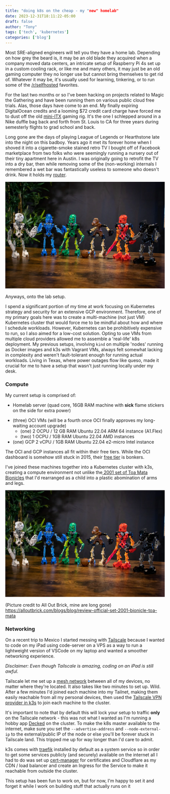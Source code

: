 ```yaml
---
title: "doing k8s on the cheap - my "new" homelab"
date: 2023-12-31T18:11:22-05:00
draft: false
author: "Tony"
tags: ['tech', 'kubernetes']
categories: ['blog']
---
```


Most SRE-aligned engineers will tell you they have a home lab. Depending on how grey the beard is, it may be an old blade they acquired when a company moved data centers, an intricate setup of Raspberry Pi 4s set up in a custom cooling rack, or like me and many others, it may just be an old gaming computer they no longer use but cannot bring themselves to get rid of. Whatever it may be, it's usually used for learning, tinkering, or to run some of the [/r/selfhosted](https://reddit.com/r/selfhosted) favorites.

For the last two months or so I've been hacking on projects related to Magic the Gathering and have been running them on various public cloud free trials. Alas, those days have come to an end. My finally expiring DigitalOcean credits and a looming $72 credit card charge have forced me to dust off the old [mini-ITX](https://pcpartpicker.com/product/LvnG3C/fractal-design-case-fdcacore500bk) gaming rig. It's the one I schlepped around in a Nike duffle bag back and forth from St. Louis to CA for three years during semesterly flights to grad school and back.

Long gone are the days of playing League of Legends or Hearthstone late into the night on this badboy. Years ago it met its forever home when I shoved it into a cigarette-smoke stained retro TV I bought off of Facebook marketplace from two folks who were seemingly running a nursery out of their tiny apartment here in Austin.  I was originally going to retrofit the TV into a dry bar, then while removing some of the (non-working) internals I remembered a wet bar was fantastically useless to someone who doesn't drink. Now it holds my [router](https://www.bhphotovideo.com/c/product/1519029-REG/ubiquiti_networks_udm_us_unifi_dream_machine.html/overview?ap=y&ap=y&smp=y&smp=y&lsft=BI%3A5451&gad_source=1&gclid=Cj0KCQiAv8SsBhC7ARIsALIkVT3kxaLn9E22_aENHzBoRC35hKKIcNglzkvx7AU3Hyc2M_mOE1rsf40aAiU2EALw_wcB).

![my retro tv](/images/pictures/bionicles.webp)

Anyways, onto the lab setup.

I spend a significant portion of my time at work focusing on Kubernetes strategy and security for an extensive GCP environment. Therefore, one of my primary goals here was to create a multi-machine (not just VM) Kubernetes cluster that would force me to be mindful about how and where I schedule workloads. However, Kubernetes can be prohibitively expensive to run, so I also aimed for a low-cost solution. Opting to use VMs from multiple cloud providers allowed me to assemble a 'real-life' k8s deployment. 
My previous setups, involving `kind` on multiple 'nodes' running as Docker images and k3s with Vagrant VMs, always felt somewhat lacking in complexity and weren't fault-tolerant enough for running actual workloads. Living in Texas, where power outages flow like queso, made it crucial for me to have a setup that wasn't just running locally under my desk.

### Compute

My current setup is comprised of: 
- Homelab server (quad core, 16GB RAM machine with **sick** flame stickers on the side for extra power)
* (three) OCI VMs (will be a fourth once OCI finally approves my long-waiting account upgrade)
	* (one) 2 OCPU / 12 GB RAM Ubuntu 22.04 ARM 64 instance (A1.Flex)
	* (two) 1 OCPU / 1GB RAM Ubuntu 22.04 AMD instances
* (one) GCP 2 vCPU / 1GB RAM Ubuntu 22.04 e2-micro Intel instance

The OCI and GCP instances all fit within their free tiers. While the OCI dashboard is somehow still stuck in 2015, their [free tier](https://www.oracle.com/cloud/free/) is bonkers.

I've joined these machines together into a Kubernetes cluster with k3s, creating a compute environment not unlike the[ 2001 set of Toa Mata Bionicles](https://bionicle.fandom.com/wiki/Toa_Mata/Toa_Nuva) that I'd rearranged as a child into a plastic abomination of arms and legs. 

![2001 set of bionicles](/images/pictures/bionicles.webp)

(Picture credit to All Out Brick, mine are long gone)
https://alloutbrick.com/blogs/blog/review-official-set-2001-bionicle-toa-mata

### Networking

On a recent trip to Mexico I started messing with [Tailscale](https://tailscale.com/) because I wanted to code on my iPad using code-server on a VPS as a way to run a lightweight version of VSCode on my laptop and wanted a smoother networking experience. 

*Disclaimer: Even though Tailscale is amazing, coding on an iPad is still awful.*

Tailscale let me set up a [mesh network](https://tailscale.com/blog/how-tailscale-works) between all of my devices, no matter where they're located. It also takes like two minutes to set up. Wild. After a few minutes I'd joined each machine into my Tailnet, making them easily reachable from all my personal devices,  then used the [Tailscale VPN provider in k3s](https://docs.k3s.io/installation/network-options#integration-with-the-tailscale-vpn-provider-experimental) to join each machine to the cluster.

It's important to note that by default this will lock your setup to traffic **only** on the Tailscale network - this was not what I wanted as I'm running a hobby app [Decked](https://app.decked.gg) on the cluster. To make the k8s master available to the internet, make sure you set the `--advertise-address` and `--node-external-ip` to the external/public IP of the node or else you'll be forever stuck in Tailscale land. This tripped me up for way longer than I'd care to admit.

k3s comes with [traefik](https://traefik.io/traefik/) installed by default as a system service so in order to get some services publicly (and securely) available on the internet all I had to do was set up [cert-manager](https://cert-manager.io/) for certificates and Cloudflare as my CDN / load balancer and create an Ingress for the Service to make it reachable from outside the cluster. 

This setup has been fun to work on, but for now, I'm happy to set it and forget it while I work on building stuff that actually runs on it

